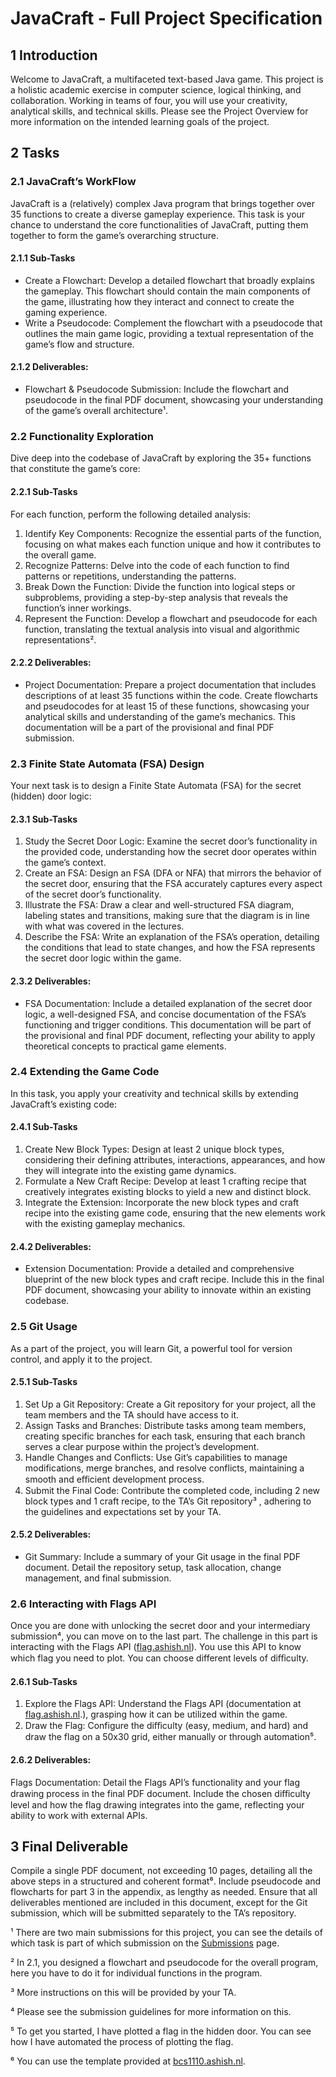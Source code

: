 # JavaCraft - Full Project Specification

## 1 Introduction

Welcome to JavaCraft, a multifaceted text-based Java game. This project is a holistic academic exercise in computer science, logical thinking, and collaboration. Working in teams of four, you will use your creativity, analytical skills, and technical skills. Please see the Project Overview for more information on the intended learning goals of the project.

## 2 Tasks

### 2.1 JavaCraft’s WorkFlow

JavaCraft is a (relatively) complex Java program that brings together over 35 functions to create a diverse gameplay experience. This task is your chance to understand the core functionalities of JavaCraft, putting them together to form the game’s overarching structure.

#### 2.1.1 Sub-Tasks

- Create a Flowchart: Develop a detailed flowchart that broadly explains the gameplay. This flowchart should contain the main components of the game, illustrating how they interact and connect to create the gaming experience.
- Write a Pseudocode: Complement the flowchart with a pseudocode that outlines the main game logic, providing a textual representation of the game’s flow and structure.

#### 2.1.2 Deliverables:

- Flowchart & Pseudocode Submission: Include the flowchart and pseudocode in the final PDF document, showcasing your understanding of the game’s overall architecture¹.

### 2.2 Functionality Exploration

Dive deep into the codebase of JavaCraft by exploring the 35+ functions that constitute the game’s core:

#### 2.2.1 Sub-Tasks

For each function, perform the following detailed analysis:

1. Identify Key Components: Recognize the essential parts of the function, focusing on what makes each function unique and how it contributes to the overall game.
2. Recognize Patterns: Delve into the code of each function to find patterns or repetitions, understanding the patterns.
3. Break Down the Function: Divide the function into logical steps or subproblems, providing a step-by-step analysis that reveals the function’s inner workings.
4. Represent the Function: Develop a flowchart and pseudocode for each function, translating the textual analysis into visual and algorithmic representations².

#### 2.2.2 Deliverables:

- Project Documentation: Prepare a project documentation that includes descriptions of at least 35 functions within the code. Create flowcharts and pseudocodes for at least 15 of these functions, showcasing your analytical skills and understanding of the game’s mechanics. This documentation will be a part of the provisional and final PDF submission.

### 2.3 Finite State Automata (FSA) Design

Your next task is to design a Finite State Automata (FSA) for the secret (hidden) door logic:

#### 2.3.1 Sub-Tasks

1. Study the Secret Door Logic: Examine the secret door’s functionality in the provided code, understanding how the secret door operates within the game’s context.
2. Create an FSA: Design an FSA (DFA or NFA) that mirrors the behavior of the secret door, ensuring that the FSA accurately captures every aspect of the secret door’s functionality.
3. Illustrate the FSA: Draw a clear and well-structured FSA diagram, labeling states and transitions, making sure that the diagram is in line with what was covered in the lectures.
4. Describe the FSA: Write an explanation of the FSA’s operation, detailing the conditions that lead to state changes, and how the FSA represents the secret door logic within the game.


#### 2.3.2 Deliverables:

- FSA Documentation: Include a detailed explanation of the secret door logic, a well-designed FSA, and concise documentation of the FSA’s functioning and trigger conditions. This documentation will be part of the provisional and final PDF document, reflecting your ability to apply theoretical concepts to practical game elements.

### 2.4 Extending the Game Code

In this task, you apply your creativity and technical skills by extending JavaCraft’s existing code:

#### 2.4.1 Sub-Tasks

1. Create New Block Types: Design at least 2 unique block types, considering their defining attributes, interactions, appearances, and how they will integrate into the existing game dynamics.
2. Formulate a New Craft Recipe: Develop at least 1 crafting recipe that creatively integrates existing blocks to yield a new and distinct block.
3. Integrate the Extension: Incorporate the new block types and craft recipe into the existing game code, ensuring that the new elements work with the existing gameplay mechanics.

#### 2.4.2 Deliverables:

- Extension Documentation: Provide a detailed and comprehensive blueprint of the new block types and craft recipe. Include this in the final PDF document, showcasing your ability to innovate within an existing codebase.

### 2.5 Git Usage

As a part of the project, you will learn Git, a powerful tool for version control, and apply it to the project.

#### 2.5.1 Sub-Tasks

1. Set Up a Git Repository: Create a Git repository for your project, all the team members and the TA should have access to it.
2. Assign Tasks and Branches: Distribute tasks among team members, creating specific branches for each task, ensuring that each branch serves a clear purpose within the project’s development.
3. Handle Changes and Conflicts: Use Git’s capabilities to manage modifications, merge branches, and resolve conflicts, maintaining a smooth and eﬀicient development process.
4. Submit the Final Code: Contribute the completed code, including 2 new block types and 1 craft recipe, to the TA’s Git repository³ , adhering to the guidelines and expectations set by your TA.

#### 2.5.2 Deliverables:

- Git Summary: Include a summary of your Git usage in the final PDF document. Detail the repository setup, task allocation, change management, and final submission.

### 2.6 Interacting with Flags API

Once you are done with unlocking the secret door and your intermediary submission⁴, you can move on to the last part. The challenge in this part is interacting with the Flags API ([flag.ashish.nl](flag.ashish.nl)). You use this API to know which flag you need to plot. You can choose different levels of diﬀiculty.

#### 2.6.1 Sub-Tasks

1. Explore the Flags API: Understand the Flags API (documentation at [flag.ashish.nl](flag.ashish.nl).), grasping how it can be utilized within the game.
2. Draw the Flag: Configure the diﬀiculty (easy, medium, and hard) and draw the flag on a 50x30 grid, either manually or through automation⁵.

#### 2.6.2 Deliverables:

Flags Documentation: Detail the Flags API’s functionality and your flag drawing process in the final PDF document. Include the chosen diﬀiculty level and how the flag drawing integrates into the game, reflecting your ability to work with external APIs.

## 3 Final Deliverable

Compile a single PDF document, not exceeding 10 pages, detailing all the above steps in a structured and coherent format⁶. Include pseudocode and flowcharts for part 3 in the appendix, as lengthy as needed. Ensure that all deliverables mentioned are included in this document, except for the Git submission, which will be submitted separately to the TA’s repository.

¹ There are two main submissions for this project, you can see the details of which task is part of which submission on the [Submissions](submissions.qmd) page.

² In 2.1, you designed a flowchart and pseudocode for the overall program, here you have to do it for individual functions in the program.

³ More instructions on this will be provided by your TA.

⁴ Please see the submission guidelines for more information on this.

⁵ To get you started, I have plotted a flag in the hidden door. You can see how I have automated the process of plotting the flag.

⁶ You can use the template provided at [bcs1110.ashish.nl](bcs1110.ashish.nl/assignment/template.html).